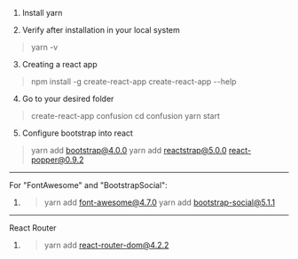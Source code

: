1. Install yarn

2. Verify after installation in your local system
>yarn -v

3. Creating a react app
>npm install -g create-react-app
create-react-app --help

4. Go to your desired folder
> create-react-app confusion
cd confusion
yarn start

5. Configure bootstrap into react
>yarn add bootstrap@4.0.0
yarn add reactstrap@5.0.0 react-popper@0.9.2



*****************************************************************
For "FontAwesome" and "BootstrapSocial":

1. >yarn add font-awesome@4.7.0
yarn add bootstrap-social@5.1.1


****************************************************************
React Router

1. >yarn add react-router-dom@4.2.2




